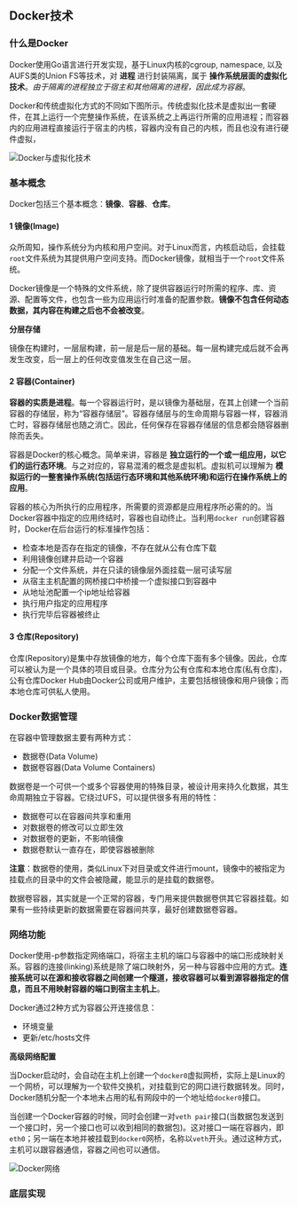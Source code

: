 ## Docker技术

### 什么是Docker

Docker使用Go语言进行开发实现，基于Linux内核的cgroup, namespace, 以及AUFS类的Union FS等技术，对 **进程** 进行封装隔离，属于 **操作系统层面的虚拟化技术**。*由于隔离的进程独立于宿主和其他隔离的进程，因此成为容器*。

Docker和传统虚拟化方式的不同如下图所示。传统虚拟化技术是虚拟出一套硬件，在其上运行一个完整操作系统，在该系统之上再运行所需的应用进程；而容器内的应用进程直接运行于宿主的内核，容器内没有自己的内核，而且也没有进行硬件虚拟，

![Docker与虚拟化技术](http://on64c9tla.bkt.clouddn.com/Comput/docker.png)

### 基本概念

Docker包括三个基本概念：**镜像**、**容器**、**仓库**。

#### 1 镜像(Image)

众所周知，操作系统分为内核和用户空间。对于Linux而言，内核启动后，会挂载`root`文件系统为其提供用户空间支持。而Docker镜像，就相当于一个`root`文件系统。

Docker镜像是一个特殊的文件系统，除了提供容器运行时所需的程序、库、资源、配置等文件，也包含一些为应用运行时准备的配置参数。**镜像不包含任何动态数据，其内容在构建之后也不会被改变**。

**分层存储**

镜像在构建时，一层层构建，前一层是后一层的基础。每一层构建完成后就不会再发生改变，后一层上的任何改变值发生在自己这一层。

#### 2 容器(Container)

**容器的实质是进程**。每一个容器运行时，是以镜像为基础层，在其上创建一个当前容器的存储层，称为“容器存储层”。容器存储层与的生命周期与容器一样，容器消亡时，容器存储层也随之消亡。因此，任何保存在容器存储层的信息都会随容器删除而丢失。

容器是Docker的核心概念。简单来讲，容器是 **独立运行的一个或一组应用，以它们的运行态环境**。与之对应的，容易混淆的概念是虚拟机。虚拟机可以理解为 **模拟运行的一整套操作系统(包括运行态环境和其他系统环境)和运行在操作系统上的应用**。

容器的核心为所执行的应用程序，所需要的资源都是应用程序所必需的的。当Docker容器中指定的应用终结时，容器也自动终止。当利用`docker run`创建容器时，Docker在后台运行的标准操作包括：

* 检查本地是否存在指定的镜像，不存在就从公有仓库下载  
* 利用镜像创建并启动一个容器  
* 分配一个文件系统，并在只读的镜像层外面挂载一层可读写层  
* 从宿主主机配置的网桥接口中桥接一个虚拟接口到容器中  
* 从地址池配置一个ip地址给容器  
* 执行用户指定的应用程序  
* 执行完毕后容器被终止

#### 3 仓库(Repository)

仓库(Repository)是集中存放镜像的地方，每个仓库下面有多个镜像。因此，仓库可以被认为是一个具体的项目或目录。仓库分为公有仓库和本地仓库(私有仓库)，公有仓库Docker Hub由Docker公司或用户维护，主要包括根镜像和用户镜像；而本地仓库可供私人使用。

### Docker数据管理

在容器中管理数据主要有两种方式：

* 数据卷(Data Volume)  
* 数据卷容器(Data Volume Containers)

数据卷是一个可供一个或多个容器使用的特殊目录，被设计用来持久化数据，其生命周期独立于容器。它绕过UFS，可以提供很多有用的特性：

* 数据卷可以在容器间共享和重用  
* 对数据卷的修改可以立即生效  
* 对数据卷的更新，不影响镜像  
* 数据卷默认一直存在，即使容器被删除

**注意**：数据卷的使用，类似Linux下对目录或文件进行mount，镜像中的被指定为挂载点的目录中的文件会被隐藏，能显示的是挂载的数据卷。

数据卷容器，其实就是一个正常的容器，专门用来提供数据卷供其它容器挂载。如果有一些持续更新的数据需要在容器间共享，最好创建数据卷容器。

### 网络功能

Docker使用-p参数指定网络端口，将宿主主机的端口与容器中的端口形成映射关系。容器的连接(linking)系统是除了端口映射外，另一种与容器中应用的方式。**连接系统可以在源和接收容器之间创建一个隧道，接收容器可以看到源容器指定的信息，而且不用映射容器的端口到宿主主机上**。

Docker通过2种方式为容器公开连接信息：

* 环境变量  
* 更新/etc/hosts文件

**高级网络配置**

当Docker启动时，会自动在主机上创建一个`docker0`虚拟网桥，实际上是Linux的一个网桥，可以理解为一个软件交换机，对挂载到它的网口进行数据转发。同时，Docker随机分配一个本地未占用的私有网段中的一个地址给`docker0`接口。

当创建一个Docker容器的时候，同时会创建一对`veth pair`接口(当数据包发送到一个接口时，另一个接口也可以收到相同的数据包)。这对接口一端在容器内，即`eth0`；另一端在本地并被挂载到`docker0`网桥，名称以`veth`开头。通过这种方式，主机可以跟容器通信，容器之间也可以通信。

![Docker网络](http://on64c9tla.bkt.clouddn.com/Comput/docker_network.png)

### 底层实现
